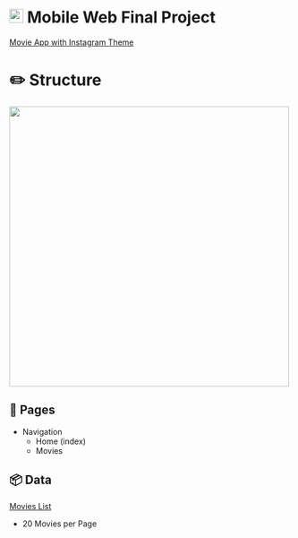 # <img src="https://user-images.githubusercontent.com/88214084/200234802-f75e0d17-79c8-405b-b5ad-f31283835e2b.svg" width="25" /> Mobile Web Final Project

[Movie App with Instagram Theme](https://jaewonchungdev.github.io/movie-app-insta-theme/)


# ✏️ Structure
<img src="https://user-images.githubusercontent.com/88214084/200280903-8202b35d-a98d-479b-905b-0ceb5607ba88.png" width="500" />


## 📄 Pages

- Navigation
    - Home (index)
    - Movies

## 📦 Data

[Movies List](https://yts.mx/api/v2/list_movies.json)

- 20 Movies per Page
